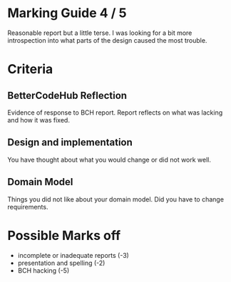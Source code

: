 # Marking Guide   4 / 5

Reasonable report but a little terse. I was looking for a bit more introspection into what parts of the design caused the most trouble.

# Criteria

## BetterCodeHub Reflection
Evidence of response to BCH report. Report reflects on what was lacking and how it was fixed.

## Design and implementation
You have thought about what you would change or did not work well.

## Domain Model
Things you did not like about your domain model. Did you have to change requirements.

# Possible Marks off 
- incomplete or inadequate reports (-3)
- presentation and spelling (-2)
- BCH hacking (-5)
